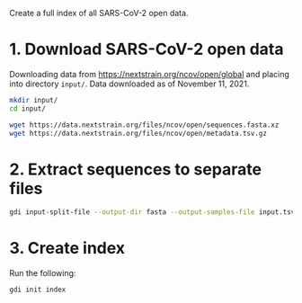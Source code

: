 Create a full index of all SARS-CoV-2 open data.

# 1. Download SARS-CoV-2 open data

Downloading data from <https://nextstrain.org/ncov/open/global> and placing into directory `input/`. Data downloaded as of November 11, 2021.

```bash
mkdir input/
cd input/

wget https://data.nextstrain.org/files/ncov/open/sequences.fasta.xz
wget https://data.nextstrain.org/files/ncov/open/metadata.tsv.gz
```

# 2. Extract sequences to separate files

```bash
gdi input-split-file --output-dir fasta --output-samples-file input.tsv --absolute sequences.fasta.xz
```

# 3. Create index

Run the following:

```bash
gdi init index
```

